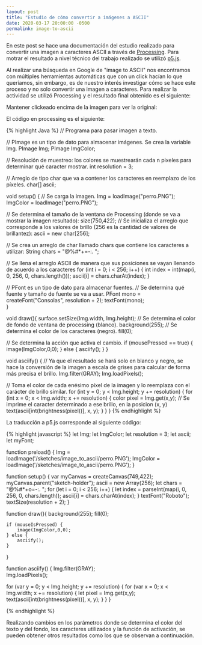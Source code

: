 ```yaml
---
layout: post
title: "Estudio de cómo convertir a imágenes a ASCII"
date: 2020-03-17 20:00:00 -0500
permalink: image-to-ascii
---
```


En este post se hace una documentación del estudio realizado para convertir una imagen a caracteres ASCII a través de [Processing](https://processing.org/). Para motrar el resultado a nivel técnico del trabajo realizado se utilizó [p5.js](https://p5js.org/).

<script src="https://cdn.jsdelivr.net/npm/p5@1.0.0/lib/p5.js"></script>
<script src="/sketches/image_to_ascii/image_to_ascii.js"></script>

Al realizar una búsqueda en Google de "image to ASCII" nos encontramos con múltiples herramientas automáticas que con un click hacían lo que queríamos, sin embargo, es de nuestro interés investigar cómo se hace este proceso y no solo convertir una imagen a caracteres. Para realizar la actividad se utilizó Processing y el resultado final obtenido es el siguiente:

<div id="sketch-holder">
Mantener clickeado encima de la imagen para ver la original:
      <!-- Our sketch will go here! -->
</div>

El código en processing es el siguiente:

{% highlight Java %}
// Programa para pasar imagen a texto.

// PImage es un tipo de dato para almacenar imágenes. Se crea la variable Img.
PImage Img;
PImage ImgColor;

// Resolución de muestreo: los colores se muestrearán cada n pixeles para determinar qué caracter mostrar.
int resolution = 3;

// Arreglo de tipo char que va a contener los caracteres en reemplazo de los píxeles.
char[] ascii;

void setup() {
// Se carga la imagen.
Img = loadImage("perro.PNG");
ImgColor = loadImage("perro.PNG");

// Se determina el tamaño de la ventana de Processing (donde se va a mostrar la imagen resultado):
size(750,422);
// Se inicializa el arreglo que corresponde a los valores de brillo (256 es la cantidad de valores de brillantez):
ascii = new char[256];

// Se crea un arreglo de char llamado chars que contiene los caracteres a utilizar:
String chars = "@%#\*+=-:. ";

// Se llena el arreglo ASCII de manera que sus posiciones se vayan llenando de acuerdo a los caracteres
for (int i = 0; i < 256; i++) {
int index = int(map(i, 0, 256, 0, chars.length()));
ascii[i] = chars.charAt(index);
}

// PFont es un tipo de dato para almacenar fuentes.
// Se determina qué fuente y tamaño de fuente se va a usar.
PFont mono = createFont("Consolas", resolution + 2);
textFont(mono);  
}

void draw(){
surface.setSize(Img.width, Img.height);
// Se determina el color de fondo de ventana de processing (blanco).
background(255);
// Se determina el color de los caracteres (negro).
fill(0);

// Se determina la acción que activa el cambio.
if (mousePressed == true) {
image(ImgColor,0,0);
} else {
asciify();
}
}

void asciify() {
// Ya que el resultado se hará solo en blanco y negro, se hace la conversión de la imagen a escala de grises para calcular de forma más precisa el brillo.
Img.filter(GRAY);
Img.loadPixels();

// Toma el color de cada enésimo píxel de la imagen y lo reemplaza con el carácter de brillo similar.
for (int y = 0; y < Img.height; y += resolution) {
for (int x = 0; x < Img.width; x += resolution) {
color pixel = Img.get(x,y);
// Se imprime el caracter determinado a ese brillo, en la posicion (x, y)
text(ascii[int(brightness(pixel))], x, y);
}
}
}
{% endhighlight %}

La traducción a p5.js corresponde al siguiente código:

{% highlight javascript %}
let Img;
let ImgColor;
let resolution = 3;
let ascii;
let myFont;

function preload() {
Img = loadImage('/sketches/image_to_ascii/perro.PNG');
ImgColor = loadImage('/sketches/image_to_ascii/perro.PNG');
}

function setup() {
var myCanvas = createCanvas(749,422);
myCanvas.parent("sketch-holder");
ascii = new Array(256);
let chars = "@%#\*+o=-:. ";
for (let i = 0; i < 256; i++) {
let index = parseInt(map(i, 0, 256, 0, chars.length));
ascii[i] = chars.charAt(index);
}
textFont("Roboto");
textSize(resolution + 2);
}

function draw(){
background(255);
fill(0);

    if (mouseIsPressed) {
        image(ImgColor,0,0);
    } else {
        asciify();
    }

}

function asciify() {
Img.filter(GRAY);  
 Img.loadPixels();

for (var y = 0; y < Img.height; y += resolution) {
for (var x = 0; x < Img.width; x += resolution) {
let pixel = Img.get(x,y);
text(ascii[int(brightness(pixel))], x, y);
}
}
}

{% endhighlight %}

Realizando cambios en los parámetros donde se determina el color del texto y del fondo, los caracteres utilizados y la función de activación, se pueden obtener otros resultados como los que se observan a continuación.
